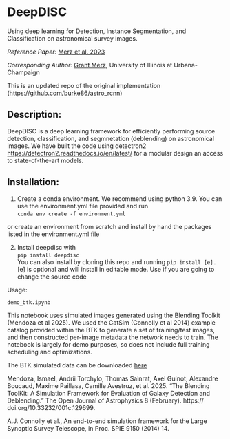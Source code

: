 # DeepDISC
Using deep learning for Detection, Instance Segmentation, and Classification on astronomical survey images.

*Reference Paper:* [Merz et al. 2023](https://academic.oup.com/mnras/article/526/1/1122/7273850)

*Corresponding Author:* 
[Grant Merz](gmerz3@illinois.edu), University of Illinois at Urbana-Champaign


This is an updated repo of the original implementation (https://github.com/burke86/astro_rcnn)

## Description:

DeepDISC is a deep learning framework for efficiently performing source detection, classification, and segmnetation (deblending) on astronomical images.  We have built the code using detectron2 https://detectron2.readthedocs.io/en/latest/ for a modular design an access to state-of-the-art models. 

## Installation:

1) Create a conda environment.  We recommend using python 3.9.  You can use the environment.yml file provided and run  
   `conda env create -f environment.yml`  

or create an environment from scratch and install by hand the packages listed in the environment.yml file  

2) Install deepdisc with  
   `pip install deepdisc`  
   You can also install by cloning this repo and running `pip install [e].`  [e] is optional and will install in editable mode.  Use if you are going to change the source code  

Usage:
```
demo_btk.ipynb
```
This notebook uses simulated images generated using the Blending Toolkit (Mendoza et al 2025).  We used the CatSim (Connolly et al 2014) example catalog provided within the BTK to generate a set of training/test images, and then constructed per-image metadata the network needs to train. The notebook is largely for demo purposes, so does not include full training scheduling and optimizations.


The BTK simulated data can be downloaded [here](https://uofi.box.com/s/gqnlza5ldogumqbrqlbaloh3xtpjxzwo)


Mendoza, Ismael, Andrii Torchylo, Thomas Sainrat, Axel Guinot, Alexandre Boucaud, Maxime Paillasa, Camille Avestruz, et al. 2025. “The Blending ToolKit: A Simulation Framework for Evaluation of Galaxy Detection and Deblending.” The Open Journal of Astrophysics 8 (February). https:/​/​doi.org/​10.33232/​001c.129699.

A.J. Connolly et al., An end-to-end simulation framework for the Large Synoptic Survey
Telescope, in Proc. SPIE 9150 (2014) 14.
